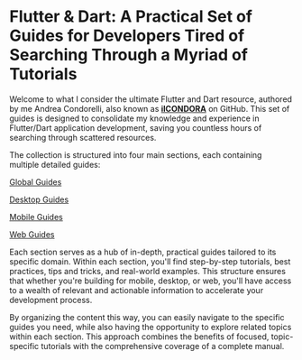 # Flutter & Dart: A Practical Set of Guides for Developers Tired of Searching Through a Myriad of Tutorials

Welcome to what I consider the ultimate Flutter and Dart resource, authored by me Andrea Condorelli, also known as [**ilCONDORA**](https://github.com/ilCONDORA) on GitHub. This set of guides is designed to consolidate my knowledge and experience in Flutter/Dart application development, saving you countless hours of searching through scattered resources.

The collection is structured into four main sections, each containing multiple detailed guides:

[Global Guides](Global%20Guides%20101e8e21d05b807eb68cfdb19e75e5e3.md)

[Desktop Guides](Desktop%20Guides%20101e8e21d05b80b8adbbd176be7ae8e3.md)

[Mobile Guides](Mobile%20Guides%20608b615669a140a1b14b525b641afc1f.md)

[Web Guides](Web%20Guides%20101e8e21d05b80ba9cfec7054973283a.md)

Each section serves as a hub of in-depth, practical guides tailored to its specific domain. Within each section, you'll find step-by-step tutorials, best practices, tips and tricks, and real-world examples. This structure ensures that whether you're building for mobile, desktop, or web, you'll have access to a wealth of relevant and actionable information to accelerate your development process.

By organizing the content this way, you can easily navigate to the specific guides you need, while also having the opportunity to explore related topics within each section. This approach combines the benefits of focused, topic-specific tutorials with the comprehensive coverage of a complete manual.